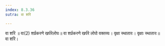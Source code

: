 ```yaml
---
index: 8.3.36
sutra: वा शरि

---
```

 वा शरि ॥ वा(2) शर्प्रकरणे खर्परेलोपः॥ वा शर्प्रकरणे खर्परे लोपो वक्तव्यः। वृक्षा स्थातारः। वृक्षाः स्थातारः॥ वा शरि। 